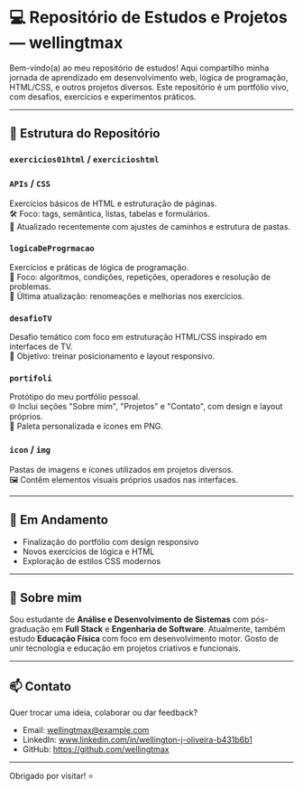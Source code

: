 # 💻 Repositório de Estudos e Projetos — wellingtmax

Bem-vindo(a) ao meu repositório de estudos! Aqui compartilho minha jornada de aprendizado em desenvolvimento web, lógica de programação, HTML/CSS, e outros projetos diversos. Este repositório é um portfólio vivo, com desafios, exercícios e experimentos práticos.

---

## 📁 Estrutura do Repositório

### `exercicios01html` / `exercicioshtml`
### `APIs` / `CSS`
Exercícios básicos de HTML e estruturação de páginas.  
🛠️ Foco: tags, semântica, listas, tabelas e formulários.  
📌 Atualizado recentemente com ajustes de caminhos e estrutura de pastas.

### `logicaDeProgrmacao`  
Exercícios e práticas de lógica de programação.  
🧠 Foco: algoritmos, condições, repetições, operadores e resolução de problemas.  
📌 Última atualização: renomeações e melhorias nos exercícios.

### `desafioTV`  
Desafio temático com foco em estruturação HTML/CSS inspirado em interfaces de TV.  
🎯 Objetivo: treinar posicionamento e layout responsivo.

### `portifoli`  
Protótipo do meu portfólio pessoal.  
🌐 Inclui seções "Sobre mim", "Projetos" e "Contato", com design e layout próprios.  
🎨 Paleta personalizada e ícones em PNG.

### `icon` / `img`  
Pastas de imagens e ícones utilizados em projetos diversos.  
🖼️ Contêm elementos visuais próprios usados nas interfaces.

---

## 🚀 Em Andamento

- Finalização do portfólio com design responsivo
- Novos exercícios de lógica e HTML
- Exploração de estilos CSS modernos

---

## 🧠 Sobre mim

Sou estudante de **Análise e Desenvolvimento de Sistemas** com pós-graduação em **Full Stack** e **Engenharia de Software**. Atualmente, também estudo **Educação Física** com foco em desenvolvimento motor. Gosto de unir tecnologia e educação em projetos criativos e funcionais.

---

## 📫 Contato

Quer trocar uma ideia, colaborar ou dar feedback?

- Email: wellingtmax@example.com
- LinkedIn: www.linkedin.com/in/wellington-j-oliveira-b431b6b1
- GitHub: https://github.com/wellingtmax

---

Obrigado por visitar! ⭐
